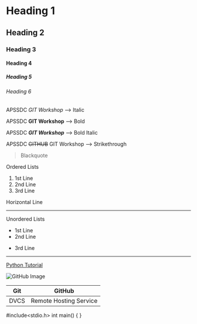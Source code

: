 # Heading 1
## Heading 2
### Heading 3
#### Heading 4
##### Heading 5
###### Heading 6

APSSDC *GIT Workshop*  --> Italic

APSSDC **GIT Workshop** --> Bold

APSSDC ***GIT Workshop*** --> Bold Italic

APSSDC ~~GITHUB~~ GIT Workshop --> Strikethrough

> Blackquote

Ordered Lists
1. 1st Line
2. 2nd Line
3. 3rd Line

Horizontal Line

------------

Unordered Lists
- 1st Line
- 2nd Line
+ 3rd Line

-------

[Python Tutorial](https://github.com/SumanaBethala/prblm-solving-programming-2019)

![GitHub Image](https://static.vecteezy.com/system/resources/previews/025/270/417/original/github-logo-icon-free-vector.jpg)

|Git|GitHub|
|---|-----|
|DVCS|Remote Hosting Service|

#include<stdio.h>
int main()
{
}

